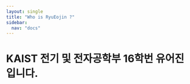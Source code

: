 ```yaml
---
layout: single
title: "Who is RyuEojin ?"
sidebar:
  nav: "docs"
---
```


# KAIST 전기 및 전자공학부 16학번 유어진입니다.
